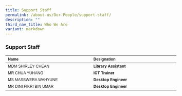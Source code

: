 ```yaml
---
title: Support Staff
permalink: /about-us/Our-People/support-staff/
description: ""
third_nav_title: Who We Are
variant: markdown
---
```

### **Support Staff**
<table border="0" cellpadding="0" cellspacing="0" style="width:624px">
<thead>
		<tr>
			<th scope="col" style="text-align:left; width:250px"><span style="font-size:12px"><span style="font-family:Arial,Helvetica,sans-serif">Name</span></span></th>
			<th scope="col" style="text-align:left; width:250px"><span style="font-size:12px"><span style="font-family:Arial,Helvetica,sans-serif">Designation</span></span></th>
		</tr>
	</thead>
<tbody>
		<tr>
			<td style="width:250px"><span style="font-size:12px"><span style="font-family:Arial,Helvetica,sans-serif">MDM SHIRLEY CHEAN</span></span></td>
			<td style="width:250px"><span style="font-size:12px"><strong>Library Assistant</strong></span></td>
</tr>
			<tr>
			<td style="width:250px"><span style="font-size:12px"><span style="font-family:Arial,Helvetica,sans-serif">MR CHUA YUHANG</span></span></td>
			<td style="width:250px"><span style="font-size:12px"><strong>ICT Trainer</strong></span></td>
</tr>
			<tr>
			<td style="width:250px"><span style="font-size:12px"><span style="font-family:Arial,Helvetica,sans-serif">MS MASSWERA WAHYUNE</span></span></td>
			<td style="width:250px"><span style="font-size:12px"><strong>Desktop Engineer</strong></span></td>
</tr>
			<tr>
				</tr><tr>
			<td style="width:250px"><span style="font-size:12px"><span style="font-family:Arial,Helvetica,sans-serif">MR DINI FIKRI BIN UMAR</span></span></td>
			<td style="width:250px"><span style="font-size:12px"><strong>Desktop Engineer</strong></span></td>
</tr>
			<tr>
		</tr>
	</tbody>
</table>
<p>&nbsp;</p>